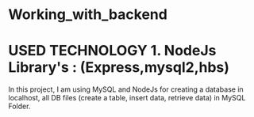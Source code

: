 # Working_with_backend
# USED TECHNOLOGY 1. NodeJs Library's : (Express,mysql2,hbs)
In this project, I am using MySQL and NodeJs for creating a database in localhost, all DB files  (create a table, insert data, retrieve data) in MySQL Folder.
